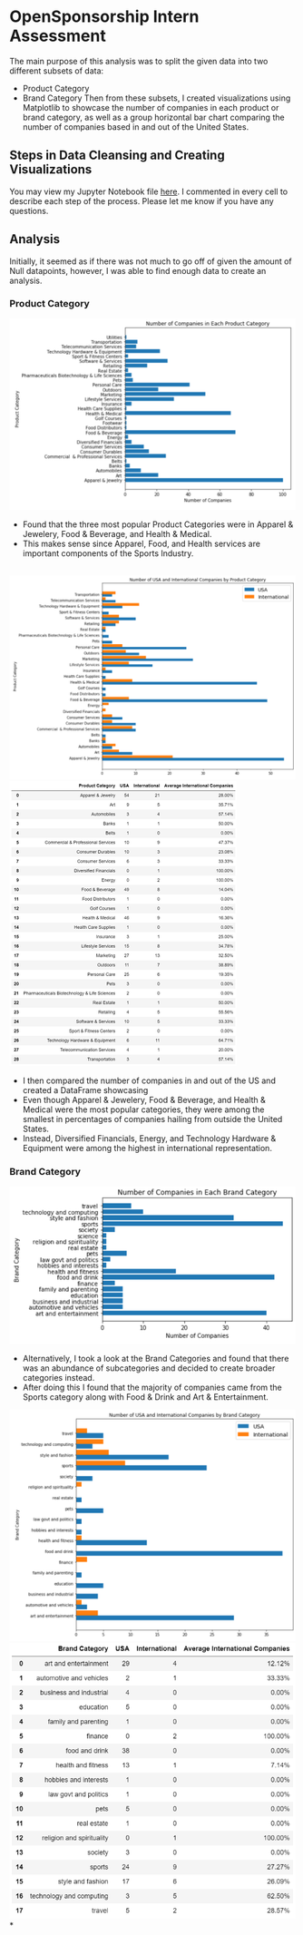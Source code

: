 # OpenSponsorship Intern Assessment
The main purpose of this analysis was to split the given data into two different subsets of data: 
* Product Category
* Brand Category
Then from these subsets, I created visualizations using Matplotlib to showcase the number of companies in each product or brand category, as well as a group horizontal bar chart comparing the number of companies based in and out of the United States. <br>

## Steps in Data Cleansing and Creating Visualizations
You may view my Jupyter Notebook file [here](data_cleaning.ipynb).
I commented in every cell to describe each step of the process. Please let me know if you have any questions. <br>

## Analysis
Initially, it seemed as if there was not much to go off of given the amount of Null datapoints, however, I was able to find enough data to create an analysis. <br>

### Product Category
![CompaniesVsProductCategory.png](Images/CompaniesVsProductCategory.png)
* Found that the three most popular Product Categories were in Apparel & Jewelery, Food & Beverage, and Health & Medical.
* This makes sense since Apparel, Food, and Health services are important components of the Sports Industry. <br> <br>

![ProductCategoryByCountry.png](Images/ProductCategoryByCountry.png) ![ProductCountryDf.PNG](Images/ProductCountryDf.PNG)
* I then compared the number of companies in and out of the US and created a DataFrame showcasing 
* Even though Apparel & Jewelery, Food & Beverage, and Health & Medical were the most popular categories, they were among the smallest in percentages of companies hailing from outside the United States.
* Instead, Diversified Financials, Energy, and Technology Hardware & Equipment were among the highest in international representation.

### Brand Category
![CompaniesVsBrandCategory.png](Images/CompaniesVsBrandCategory.png)
* Alternatively, I took a look at the Brand Categories and found that there was an abundance of subcategories and decided to create broader categories instead.
* After doing this I found that the majority of companies came from the Sports category along with Food & Drink and Art & Entertainment.

![BrandCategoryByCountry.png](Images/BrandCategoryByCountry.png) ![BrandCountryDf.PNG](Images/BrandCountryDf.PNG)
* 
